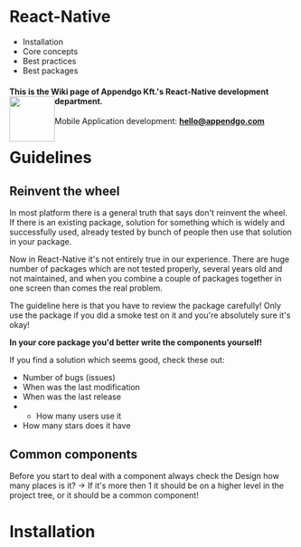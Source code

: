 # React-Native

* Installation
* Core concepts
* Best practices
* Best packages

#### This is the Wiki page of Appendgo Kft.'s React-Native development department. <img height="80" style="float:left" src="https://user-images.githubusercontent.com/645053/236628029-2b639e90-a9a2-40f1-ba2d-8d77181ae27a.png">

Mobile Application development: **hello@appendgo.com**

# Guidelines

## Reinvent the wheel

In most platform there is a general truth that says don't reinvent the wheel. If there is an existing package, solution for something which is widely and successfully used, already tested by bunch of people then use that solution in your package.

Now in React-Native it's not entirely true in our experience. There are huge number of packages which are not tested properly, several years old and not maintained, and when you combine a couple of packages together in one screen than comes the real problem.

The guideline here is that you have to review the package carefully! Only use the package if you did a smoke test on it and you're absolutely sure it's okay!

**In your core package you'd better write the components yourself!**

If you find a solution which seems good, check these out:
* Number of bugs (issues)
* When was the last modification
* When was the last release
* * How many users use it
* How many stars does it have

## Common components

Before you start to deal with a component always check the Design how many places is it?
-> If it's more then 1 it should be on a higher level in the project tree, or it should be a common component!

# Installation



